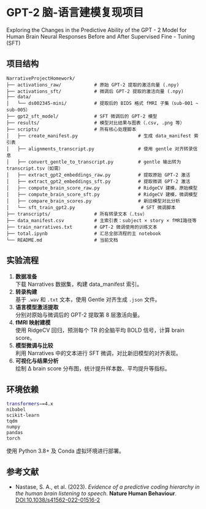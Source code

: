 # GPT-2 脑-语言建模复现项目
Exploring the Changes in the Predictive Ability of the GPT - 2 Model for Human Brain Neural Responses Before and After Supervised Fine - Tuning (SFT)

## 项目结构
```
NarrativeProjectHomework/
├── activations_raw/            # 原始 GPT-2 提取的激活向量 (.npy)
├── activations_sft/            # 微调后 GPT-2 提取的激活向量 (.npy)
├── data/
│   └── ds002345-mini/          # 提取后的 BIDS 格式 fMRI 子集（sub-001 ~ sub-005）
├── gpt2_sft_model/             # SFT 微调后的 GPT-2 模型
├── results/                    # 模型对比结果与图表（.csv, .png 等）
├── scripts/                    # 所有核心处理脚本
│   ├── create_manifest.py                      # 生成 data_manifest 索引表
│   ├── alignments_transcript.py                # 使用 gentle 对齐转录信息
│   ├── convert_gentle_to_transcript.py         # gentle 输出转为 transcript.tsv（如需）
│   ├── extract_gpt2_embeddings_raw.py          # 提取原始 GPT-2 激活
│   ├── extract_gpt2_embeddings_sft.py          # 提取微调 GPT-2 激活
│   ├── compute_brain_score_raw.py              # RidgeCV 建模，原始模型
│   ├── compute_brain_score_sft.py              # RidgeCV 建模，微调模型
│   ├── compare_brain_scores.py                 # 新旧模型对比分析
│   └── sft_train_gpt2.py                        # SFT 微调脚本
├── transcripts/                # 所有转录文本（.tsv）
├── data_manifest.csv           # 主索引表：subject × story × fMRI路径等
├── train_narratives.txt        # GPT-2 微调使用的训练文本
├── total.ipynb                 # 汇总全部流程的主 notebook
└── README.md                   # 当前文档
```

## 实验流程

1. **数据准备**  
   下载 Narratives 数据集，构建 data_manifest 索引。
2. **转录构建**  
   基于 `.wav` 和 `.txt` 文本，使用 Gentle 对齐生成 `.json` 文件。
3. **语言模型激活提取**  
   分别对原始与微调后的 GPT-2 提取第 8 层激活向量。
4. **fMRI 映射建模**  
   使用 RidgeCV 回归，预测每个 TR 的全脑平均 BOLD 信号，计算 brain score。
5. **模型微调与比较**  
   利用 Narratives 中的文本进行 SFT 微调，对比新旧模型的对齐表现。
6. **可视化与结果分析**  
   绘制 Δ brain score 分布图，统计提升样本数、平均提升等指标。

## 环境依赖
```bash
transformers==4.x
nibabel
scikit-learn
tqdm
numpy
pandas
torch
```

使用 Python 3.8+ 及 Conda 虚拟环境进行部署。

## 参考文献
- Nastase, S. A., et al. (2023). *Evidence of a predictive coding hierarchy in the human brain listening to speech*. **Nature Human Behaviour**. [DOI:10.1038/s41562-022-01516-2](https://doi.org/10.1038/s41562-022-01516-2)
